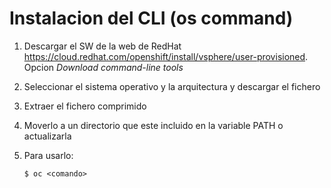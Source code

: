 # Instalacion del CLI (os command)

1. Descargar el SW de la web de RedHat https://cloud.redhat.com/openshift/install/vsphere/user-provisioned. Opcion *Download command-line tools*
2. Seleccionar el sistema operativo y la arquitectura y descargar el fichero
3. Extraer el fichero comprimido
4. Moverlo a un directorio que este incluido en la variable PATH o actualizarla
5. Para usarlo:

       $ oc <comando>
